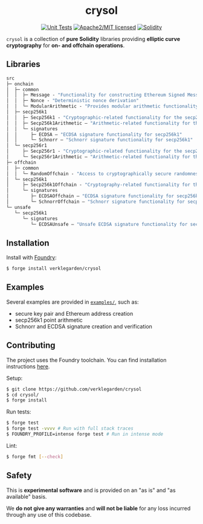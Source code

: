 <div align="center">

<h1>crysol</h1>

<a href="">[![Unit Tests][tests-shield]][tests-shield-url]</a>
<a href="">![Apache2/MIT licensed][license-shield]</a>
<a href="">[![Solidity][solidity-shield]][solidity-shield-url]</a>

</div>

`crysol` is a collection of **pure Solidity** libraries providing **elliptic curve cryptography** for **on- and offchain operations**.

## Libraries

```ml
src
├─ onchain
│  ├─ common
│  │  ├─ Message - "Functionality for constructing Ethereum Signed Message Hashes"
│  │  ├─ Nonce - "Deterministic nonce derivation"
│  │  └─ ModularArithmetic - "Provides modular arithmetic functionality"
│  ├─ secp256k1
│  │  ├─ Secp256k1 - "Cryptographic-related functionality for the secp256k1 elliptic curve"
│  │  ├─ Secp256k1Arithmetic — "Arithmetic-related functionality for the secp256k1 elliptic curve"
│  │  └─ signatures
│  │     ├─ ECDSA — "ECDSA signature functionality for secp256k1"
│  │     └─ Schnorr — "Schnorr signature functionality for secp256k1"
│  └─ secp256r1
│     ├─ Secp256r1 - "Cryptographic-related functionality for the secp256r1 elliptic curve"
│     └─ Secp256r1Arithmetic — "Arithmetic-related functionality for the secp256r1 elliptic curve"
├─ offchain
│  ├─ common
│  │  └─ RandomOffchain - "Access to cryptographically secure randomness"
│  └─ secp256k1
│     ├─ Secp256k1Offchain - "Cryptography-related functionality for the secp256k1 elliptic curve"
│     └─ signatures
│        ├─ ECDSAOffchain — "ECDSA signature functionality for secp256k1"
│        └─ SchnorrOffchain — "Schnorr signature functionality for secp256k1"
└─ unsafe
   └─ secp256k1
      └─ signatures
         └─ ECDSAUnsafe — "Unsafe ECDSA signature functionality for secp256k1"
```

## Installation

Install with [Foundry](https://getfoundry.sh/):

```bash
$ forge install verklegarden/crysol
```

## Examples

Several examples are provided in [`examples/`](./examples), such as:
- secure key pair and Ethereum address creation
- secp256k1 point arithmetic
- Schnorr and ECDSA signature creation and verification

## Contributing

The project uses the Foundry toolchain. You can find installation instructions [here](https://getfoundry.sh/).

Setup:

```bash
$ git clone https://github.com/verklegarden/crysol
$ cd crysol/
$ forge install
```

Run tests:

```bash
$ forge test
$ forge test -vvvv # Run with full stack traces
$ FOUNDRY_PROFILE=intense forge test # Run in intense mode
```

Lint:

```bash
$ forge fmt [--check]
```

## Safety

This is **experimental software** and is provided on an "as is" and "as available" basis.

We **do not give any warranties** and **will not be liable** for any loss incurred through any use of this codebase.

<!--- Shields -->
[tests-shield]: https://github.com/verklegarden/crysol/actions/workflows/unit-tests.yml/badge.svg
[tests-shield-url]: https://github.com/verklegarden/crysol/actions/workflows/unit-tests.yml
[license-shield]: https://img.shields.io/badge/license-Apache2.0/MIT-blue.svg
[solidity-shield]: https://img.shields.io/badge/solidity-%3E=0.8.16%20%3C=0.8.26-aa6746
[solidity-shield-url]: https://github.com/verklegarden/crysol/actions/workflows/solc-version-tests.yml
